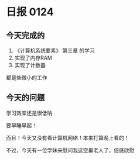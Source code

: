 # 日报 0124

## 今天完成的

1. 《计算机系统要素》 第三章 的学习
2. 实现了内存RAM
3. 实现了计数器

都是些微小的工作

## 今天的问题

学习效率还是很低呐

要早睡早起！

而且！今天又没有看计算机网络！本来打算晚上看的！

不过，今天有一位学妹来慰问我这空巢老人了，倍感欣慰